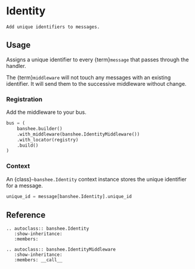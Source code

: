 # Identity

```{rst-class} lead
Add unique identifiers to messages.
```

## Usage

Assigns a unique identifier to every {term}`message` that passes through the handler.

The {term}`middleware` will not touch any messages with an existing identifier. It will
send them to the successive middleware without change.

### Registration

Add the middleware to your bus.

```py
bus = (
    banshee.builder()
    .with_middleware(banshee.IdentityMiddleware())
    .with_locator(registry)
    .build()
)
```

### Context

An {class}`~banshee.Identity` context instance stores the unique identifier for a message.

```py
unique_id = message[banshee.Identity].unique_id
```

## Reference

```{eval-rst}
.. autoclass:: banshee.Identity
   :show-inheritance:
   :members:

.. autoclass:: banshee.IdentityMiddleware
   :show-inheritance:
   :members: __call__
```